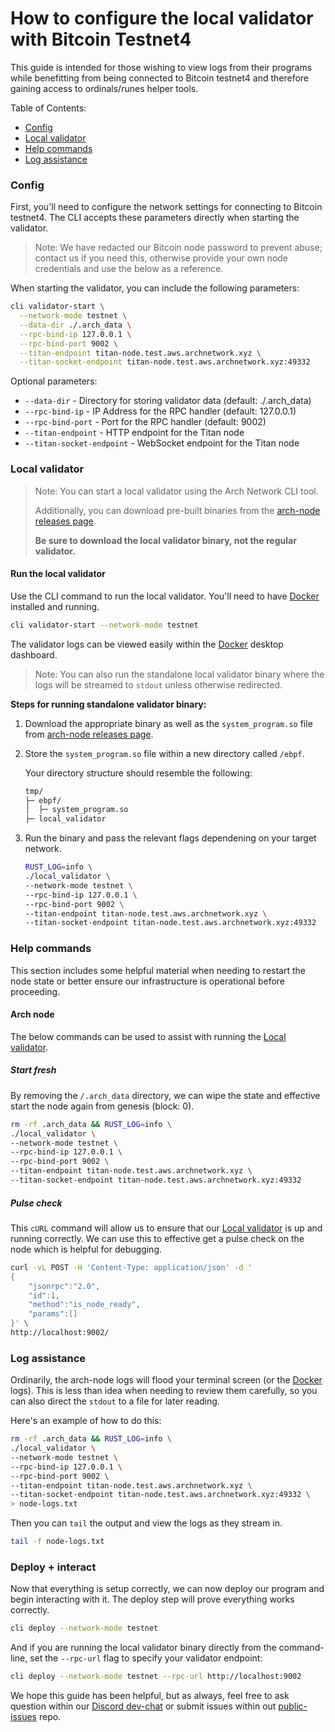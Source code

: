 # How to configure the local validator with Bitcoin Testnet4

This guide is intended for those wishing to view logs from their programs while benefitting from being connected to Bitcoin testnet4 and therefore gaining access to ordinals/runes helper tools.

Table of Contents:
- [Config]
- [Local validator]
- [Help commands]
- [Log assistance]

### Config

First, you'll need to configure the network settings for connecting to Bitcoin testnet4. The CLI accepts these parameters directly when starting the validator.

> Note: We have redacted our Bitcoin node password to prevent abuse; contact us if you need this, otherwise provide your own node credentials and use the below as a reference.

When starting the validator, you can include the following parameters:

```bash
cli validator-start \
  --network-mode testnet \
  --data-dir ./.arch_data \
  --rpc-bind-ip 127.0.0.1 \
  --rpc-bind-port 9002 \
  --titan-endpoint titan-node.test.aws.archnetwork.xyz \
  --titan-socket-endpoint titan-node.test.aws.archnetwork.xyz:49332
```

Optional parameters:
- `--data-dir` - Directory for storing validator data (default: ./.arch_data)
- `--rpc-bind-ip` - IP Address for the RPC handler (default: 127.0.0.1)
- `--rpc-bind-port` - Port for the RPC handler (default: 9002)
- `--titan-endpoint` - HTTP endpoint for the Titan node
- `--titan-socket-endpoint` - WebSocket endpoint for the Titan node

### Local validator
> Note: You can start a local validator using the Arch Network CLI tool.
>
> Additionally, you can download pre-built binaries from the [arch-node releases page](https://github.com/Arch-Network/arch-node/releases). 
> 
> **Be sure to download the local validator binary, not the regular validator.**

#### Run the local validator
Use the CLI command to run the local validator. You'll need to have [Docker] installed and running.

```bash
cli validator-start --network-mode testnet
```

The validator logs can be viewed easily within the [Docker] desktop dashboard.

> Note: You can also run the standalone local validator binary where the logs will be streamed to `stdout` unless otherwise redirected.

**Steps for running standalone validator binary:**
1. Download the appropriate binary as well as the `system_program.so` file from [arch-node releases page](https://github.com/Arch-Network/arch-node/releases/latest).
2. Store the `system_program.so` file within a new directory called `/ebpf`.

    Your directory structure should resemble the following:
    ```bash
    tmp/
    ├─ ebpf/
    │  ├─ system_program.so
    ├─ local_validator
    ```

3. Run the binary and pass the relevant flags dependening on your target network.
    ```bash
    RUST_LOG=info \
    ./local_validator \
    --network-mode testnet \
    --rpc-bind-ip 127.0.0.1 \
    --rpc-bind-port 9002 \
    --titan-endpoint titan-node.test.aws.archnetwork.xyz \
    --titan-socket-endpoint titan-node.test.aws.archnetwork.xyz:49332
    ```

### Help commands
This section includes some helpful material when needing to restart the node state or better ensure our infrastructure is operational before proceeding.

#### Arch node

The below commands can be used to assist with running the [Local validator].

##### Start fresh

By removing the `/.arch_data` directory, we can wipe the state and effective start the node again from genesis (block: 0).

```bash
rm -rf .arch_data && RUST_LOG=info \
./local_validator \
--network-mode testnet \
--rpc-bind-ip 127.0.0.1 \
--rpc-bind-port 9002 \
--titan-endpoint titan-node.test.aws.archnetwork.xyz \
--titan-socket-endpoint titan-node.test.aws.archnetwork.xyz:49332
```

##### Pulse check

This `cURL` command will allow us to ensure that our [Local validator] is up and running correctly. We can use this to effective get a pulse check on the node which is helpful for debugging.

```bash
curl -vL POST -H 'Content-Type: application/json' -d '
{
    "jsonrpc":"2.0",
    "id":1,
    "method":"is_node_ready",
    "params":[]
}' \
http://localhost:9002/
```

### Log assistance

Ordinarily, the arch-node logs will flood your terminal screen (or the [Docker] logs). This is less than idea when needing to review them carefully, so you can also direct the `stdout` to a file for later reading.

Here's an example of how to do this:
```bash
rm -rf .arch_data && RUST_LOG=info \
./local_validator \
--network-mode testnet \
--rpc-bind-ip 127.0.0.1 \
--rpc-bind-port 9002 \
--titan-endpoint titan-node.test.aws.archnetwork.xyz \
--titan-socket-endpoint titan-node.test.aws.archnetwork.xyz:49332 \
> node-logs.txt
```

Then you can `tail` the output and view the logs as they stream in.
```bash
tail -f node-logs.txt
```

### Deploy + interact
Now that everything is setup correctly, we can now deploy our program and begin interacting with it. The deploy step will prove everything works correctly.

```bash
cli deploy --network-mode testnet
```

And if you are running the local validator binary directly from the command-line, set the `--rpc-url` flag to specify your validator endpoint:
```bash
cli deploy --network-mode testnet --rpc-url http://localhost:9002
```

We hope this guide has been helpful, but as always, feel free to ask question within our [Discord dev-chat] or submit issues within out [public-issues] repo.

<!-- Internal -->
[Config]: #config
[Local validator]: #local-validator
[Help commands]: #help-commands
[Log assistance]: #log-assistance

<!-- External -->
[arch-node]: https://github.com/arch-network/arch-node/releases
[Docker]: https://docker.com
[Discord dev-chat]: https://discord.com/channels/1241112027963986001/1270921925991989268
[public-issues]: https://github.com/arch-network/public-issues
